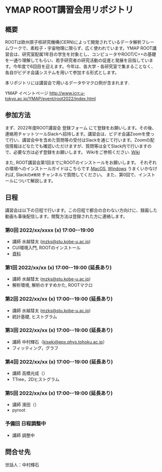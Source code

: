 # YMAP ROOT講習会用リポジトリ


## 概要

ROOTは欧州原子核研究機構(CERN)によって開発されているデータ解析フレームワークで、素粒子・宇宙物理に限らず、広く使われています。YMAP ROOT講習会は、研究室配属1年目の学生を対象とし、コンピュータやROOT/C++の基礎を一通り理解してもらい、若手研究者の研究活動の促進と発展を目指しています。今年度で6回目を迎えます。今年は、各大学・各研究室で集まることなく、各自がビデオ会議システムを用いて参加する形式とします。

本リポジトリには講習会で用いるデータやマクロ例が含まれます.

YMAP イベントページ http://www.icrr.u-tokyo.ac.jp/YMAP/event/root2022/index.html

## 参加方法

まず、2022年度ROOT講習会 登録フォーム にて登録をお願いします。その後、連絡用チャットツールSlackへ招待します。講習会は、ビデオ会議Zoomを使って行い、講習会中を含めた質問等の受付はSlackを通じて行います。Zoomの配信情報はどなたでも確認いただけますが、質問等は全てSlack内で行いますので、必要な方は必ず登録をお願いします。
Wikiをご参照ください. [Wiki](https://github.com/ymap-team/ROOT2021/wiki)

また, ROOT講習会第1回までにROOTのインストールをお願いします。
それぞれの環境へのインストールガイドはこちらです.[MacOS](https://github.com/ymap-team/ROOT2021/wiki/Install_ROOT_Intel_Mac), [Windows](https://github.com/ymap-team/ROOT2021/wiki/Install_ROOT_Windows-Ubuntu-20.04)
うまくいかなければ, Slackの`#質問` チャンネルで質問してください。
また、第0回で、インストールについて解説します。

## 日程

講習会は以下の日程で行います。この日程で都合の合わない方向けに、録画した動画も事後配信します。閲覧方法は登録された方に連絡します。

### 第0回 2022/xx/xxxx (x) 17:00--19:00
* 講師 水越彗太 (mzks@stu.kobe-u.ac.jp)
* CUI環境入門, ROOTのインストール
* [資料](https://github.com/ymap-team/ROOT2021/files/6371994/root_lec_2021_mzks_day0.pdf)

### 第1回 2022/xx/xx (x) 17:00--19:00 (延長あり)
* 講師 水越彗太 (mzks@stu.kobe-u.ac.jp)
* 解析環境, 解析のすすめかた, ROOTマクロ
### 第2回 2022/xx/xx (x) 17:00--19:00 (延長あり)
* 講師 水越彗太 (mzks@stu.kobe-u.ac.jp)
* 統計基礎, ヒストグラム
### 第3回 2022/xx/xx (x) 17:00--19:00 (延長あり)
* 講師 中村輝石（kiseki@epx.phys.tohoku.ac.jp）
* フィッティング，グラフ
### 第4回 2022/xx/xx (x) 17:00--19:00 (延長あり)
* 講師 高橋光成（）
* TTree，2Dヒストグラム
### 第5回 2022/xx/xx (x) 17:00--19:00 (延長あり)
* 講師 濱田（）
* pyroot
### 予備回 日程調整中
* 講師 調整中

## 問合せ先
世話人：中村輝石

